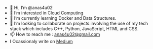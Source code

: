 - 👋 Hi, I’m @anas4u02
- 👀 I’m interested in Cloud Computing
- 🌱 I’m currently learning Docker and Data Structures.
- 💞️ I’m looking to collaborate on projects involving the use of my tech stack which includes C++, Python, JavaScript, HTML and CSS.
- 📫 How to reach me : anas4u02@gmail.com
- I Ocassionaly write on [Medium](https://medium.com/me/stories/public)

<!---
anas4u02/anas4u02 is a ✨ special ✨ repository because its `README.md` (this file) appears on your GitHub profile.
You can click the Preview link to take a look at your changes.
--->
